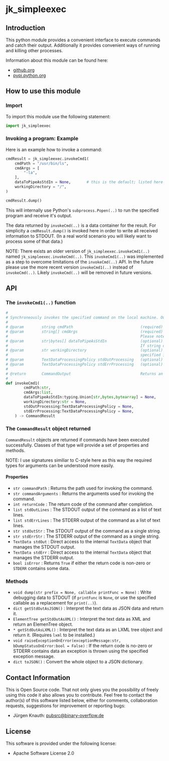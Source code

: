 ﻿jk_simpleexec
===============================

Introduction
--------------------------------

This python module provides a convenient interface to execute commands and catch their output. Additionally it provides convenient ways of running and killing other processes.

Information about this module can be found here:

* [github.org](https://github.com/jkpubsrc/python-module-jk-simpleexec)
* [pypi.python.org](https://pypi.python.org/pypi/jk_simpleexec)

How to use this module
--------------------------------

### Import

To import this module use the following statement:

```python
import jk_simpleexec
```

### Invoking a program: Example

Here is an example how to invoke a command:

```python
cmdResult = jk_simpleexec.invokeCmd1(
	cmdPath = "/usr/bin/ls",
	cmdArgs = [
		"-la",
	],
	dataToPipeAsStdIn = None,		# this is the default; listed here only for completeness;
	workingDirectory = "/",
)

cmdResult.dump()
```

This will internally use Python's `subprocess.Popen(..)` to run the specified program and receive it's output.

The data returned by `invokeCmd(..)` is a data container for the result.
For simplicity a `cmdResult.dump()` is invoked here in order to write all received information to STDOUT.
(In a real world scenario you will likely want to process some of that data.)

NOTE: There exists an older version of `jk_simpleexec.invokeCmd1(..)` named `jk_simpleexec.invokeCmd(..)`. This `invokeCmd1(..)` was implemented as a step to
overcome limitations of the `invokeCmd(..)` API. In the future please use the more recent version `invokeCmd1(..)` instead of `invokeCmd(..)`.
Likely `invokeCmd(..)` will be removed in future versions.

API
--------------------------------

### The `invokeCmd1(..)` function

```python
#
# Synchroneously invokes the specified command on the local machine. Output of STDOUT and STDERR is collected and returned by the <c>CommandResult</c> return object.
#
# @param		string cmdPath								(required) The (absolute) path to the program to invoke.
# @param		string[] cmdArgs							(required) A list of arguments. Specify <c>None</c> if you do not want to have any arguments.
#															Please note that there is no shell to interprete these commands.
# @param		str|bytes[] dataToPipeAsStdIn				(optional) Either a string or binary data (or None) that should be passed on to the application invoked usint STDIN.
#															If string data is presented it is automatically encoded using UTF-8
# @param		str workingDirectory						(optional) If you specify a working directory here this function will change to this working directory
#															specified in <c>workingDirector</c> and return to the previous one after the command has been completed.
# @param		TextDataProcessingPolicy stdOutProcessing	(optional) If specified you can override defaults of the STDOUT preprocessing that can already be done by this function.
# @param		TextDataProcessingPolicy stdErrProcessing	(optional) If specified you can override defaults of the STDERR preprocessing that can already be done by this function.
#
# @return		CommandOutput								Returns an object that contains the exit status, (preprocessed) STDOUT and (preprocessed) STDERR data.
#
def invokeCmd1(
		cmdPath:str,
		cmdArgs:list,
		dataToPipeAsStdIn:typing.Union[str,bytes,bytearray] = None,
		workingDirectory:str = None,
		stdOutProcessing:TextDataProcessingPolicy = None,
		stdErrProcessing:TextDataProcessingPolicy = None,
	) -> CommandResult
```

### The `CommandResult` object returned

`CommandResult` objects are returned if commands have been executed successfully. Classes of that type will provide a set of properties and methods.

NOTE: I use signatures similiar to C-style here as this way the required types for arguments can be understood more easily.

#### Properties

* `str commandPath` : Returns the path used for invoking the command.
* `str commandArguments` : Returns the arguments used for invoking the command.
* `int returnCode` : The return code of the command after completion.
* `list stdOutLines` : The STDOUT output of the command as a list of text lines.
* `list stdErrLines` : The STDERR output of the command as a list of text lines.
* `str stdOutStr` : The STDOUT output of the command as a single string.
* `str stdErrStr` : The STDERR output of the command as a single string.
* `TextData stdOut` : Direct access to the internal `TextData` object that manages the STDOUT output.
* `TextData stdErr` : Direct access to the internal `TextData` object that manages the STDERR output.
* `bool isError` : Returns `True` if either the return code is non-zero or `STDERR` contains some data.

### Methods

* `void dump(str prefix = None, callable printFunc = None)` : Write debugging data to STDOUT (if `printFunc` is `None`, or use the specified callable as a replacement for `print(..)`).
* `dict getStdOutAsJSON()` : Interpret the text data as JSON data and return it.
* `ElementTree getStdOutAsXML()` : Interpret the text data as XML and return an ElemenTree object.
* `* getStdOutAsLXML()` : Interpret the text data as an LXML tree object and return it. (Requires `lxml` to be installed.)
* `void raiseExceptionOnError(exceptionMessage:str, bDumpStatusOnError:bool = False)` : If the return code is no-zero or <c>STDERR</c> contains data an exception is thrown using the specified exception message.
* `dict toJSON()` : Convert the whole object to a JSON dictionary.

Contact Information
--------------------------------

This is Open Source code. That not only gives you the possibility of freely using this code it also
allows you to contribute. Feel free to contact the author(s) of this software listed below, either
for comments, collaboration requests, suggestions for improvement or reporting bugs:

* Jürgen Knauth: pubsrc@binary-overflow.de

License
--------------------------------

This software is provided under the following license:

* Apache Software License 2.0



